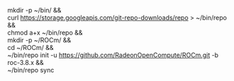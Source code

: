 mkdir -p ~/bin/ &&\
curl https://storage.googleapis.com/git-repo-downloads/repo > ~/bin/repo &&\
chmod a+x ~/bin/repo &&\
mkdir -p ~/ROCm/ &&\
cd ~/ROCm/ &&\
~/bin/repo init -u https://github.com/RadeonOpenCompute/ROCm.git -b roc-3.8.x &&\
~/bin/repo sync
